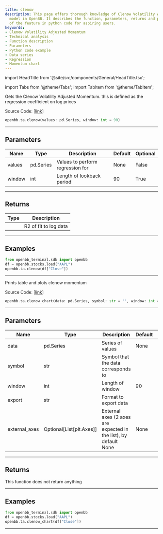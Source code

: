 ```yaml
---
title: clenow
description: This page offers thorough knowledge of Clenow Volatility Adjusted Momentum
  model in OpenBB. It describes the function, parameters, returns and provides examples
  of the feature in python code for aspiring users.
keywords:
- Clenow Volatility Adjusted Momentum
- Technical analysis
- Function description
- Parameters
- Python code example
- Data series
- Regression
- Momentum chart
---
```


import HeadTitle from '@site/src/components/General/HeadTitle.tsx';

<HeadTitle title="ta.clenow - Reference | OpenBB SDK Docs" />

import Tabs from '@theme/Tabs';
import TabItem from '@theme/TabItem';

<Tabs>
<TabItem value="model" label="Model" default>

Gets the Clenow Volatility Adjusted Momentum.  this is defined as the regression coefficient on log prices

Source Code: [[link](https://github.com/OpenBB-finance/OpenBBTerminal/tree/main/openbb_terminal/common/technical_analysis/momentum_model.py#L207)]

```python
openbb.ta.clenow(values: pd.Series, window: int = 90)
```

---

## Parameters

| Name | Type | Description | Default | Optional |
| ---- | ---- | ----------- | ------- | -------- |
| values | pd.Series | Values to perform regression for | None | False |
| window | int | Length of lookback period | 90 | True |


---

## Returns

| Type | Description |
| ---- | ----------- |
|  | R2 of fit to log data |
---

## Examples

```python
from openbb_terminal.sdk import openbb
df = openbb.stocks.load("AAPL")
openbb.ta.clenow(df["Close"])
```

---

</TabItem>
<TabItem value="view" label="Chart">

Prints table and plots clenow momentum

Source Code: [[link](https://github.com/OpenBB-finance/OpenBBTerminal/tree/main/openbb_terminal/common/technical_analysis/momentum_view.py#L570)]

```python
openbb.ta.clenow_chart(data: pd.Series, symbol: str = "", window: int = 90, export: str = "", external_axes: Optional[List[matplotlib.axes._axes.Axes]] = None)
```

---

## Parameters

| Name | Type | Description | Default | Optional |
| ---- | ---- | ----------- | ------- | -------- |
| data | pd.Series | Series of values | None | False |
| symbol | str | Symbol that the data corresponds to |  | True |
| window | int | Length of window | 90 | True |
| export | str | Format to export data |  | True |
| external_axes | Optional[List[plt.Axes]] | External axes (2 axes are expected in the list), by default None | None | True |


---

## Returns

This function does not return anything

---

## Examples

```python
from openbb_terminal.sdk import openbb
df = openbb.stocks.load("AAPL")
openbb.ta.clenow_chart(df["Close"])
```

---

</TabItem>
</Tabs>

